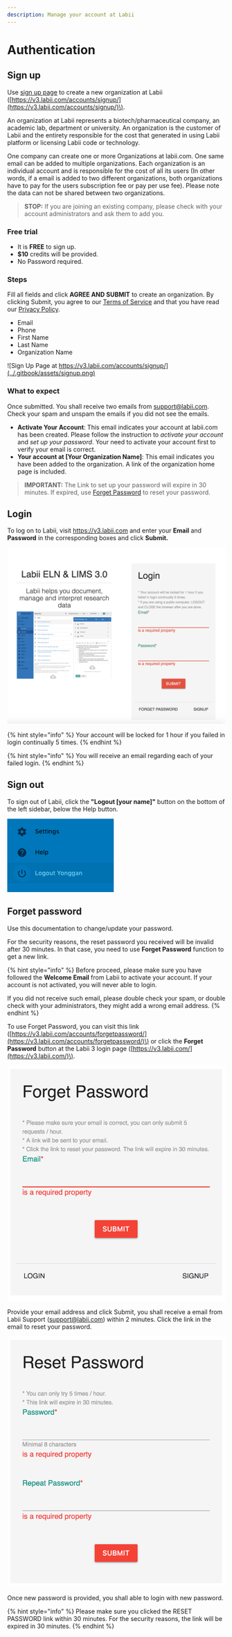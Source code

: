 ```yaml
---
description: Manage your account at Labii
---
```


# Authentication

## Sign up

Use [sign up page](https://v3.labii.com/accounts/signup/) to create a new organization at Labii \([https://v3.labii.com/accounts/signup/](https://v3.labii.com/accounts/signup/)\).

An organization at Labii represents a biotech/pharmaceutical company, an academic lab, department or university. An organization is the customer of Labii and the entirety responsible for the cost that generated in using Labii platform or licensing Labii code or technology.

One company can create one or more Organizations at labii.com. One same email can be added to multiple organizations. Each organization is an individual account and is responsible for the cost of all its users \(In other words, if a email is added to two different organizations, both organizations have to pay for the users subscription fee or pay per use fee\). Please note the data can not be shared between two organizations.

> **STOP:** If you are joining an existing company, please check with your account administrators and ask them to add you.

### Free trial

* It is **FREE** to sign up.
* **$10** credits will be provided.
* No Password required.

### Steps

Fill all fields and click **AGREE AND SUBMIT** to create an organization. By clicking Submit, you agree to our [Terms of Service](http://www.labii.com/terms-of-service/) and that you have read our [Privacy Policy](https://www.labii.com/privacy-policy/).

* Email
* Phone
* First Name
* Last Name
* Organization Name

![Sign Up Page at https://v3.labii.com/accounts/signup/](../.gitbook/assets/signup.png)

### What to expect

Once submitted. You shall receive two emails from support@labii.com. Check your spam and unspam the emails if you did not see the emails.

* **Activate Your Account**: This email indicates your account at labii.com has been created. Please follow the instruction to _activate your account_ and _set up your password_. Your need to activate your account first to verify your email is correct.
* **Your account at \[Your Organization Name\]**: This email indicates you have been added to the organization. A link of the organization home page is included.

> **IMPORTANT:** The Link to set up your password will expire in 30 minutes. If expired, use [Forget Password](https://v3.labii.com/accounts/forgetpassword/) to reset your password.

## Login

To log on to Labii, visit https://v3.labii.com and enter your **Email** and **Password** in the corresponding boxes and click **Submit.**

![Login Interface](../.gitbook/assets/screen-shot-2018-08-30-at-7.53.35-pm.png)

{% hint style="info" %}
Your account will be locked for 1 hour if you failed in login continually 5 times. 
{% endhint %}

{% hint style="info" %}
You will receive an email regarding each of your failed login. 
{% endhint %}

## Sign out

To sign out of Labii, click the **"Logout \[your name\]"** button on the bottom of the left sidebar, below the Help button.

![Logout Button](../.gitbook/assets/logout-labii-eln-lims.png)

## Forget password

Use this documentation to change/update your password.

For the security reasons, the reset password you received will be invalid after 30 minutes. In that case, you need to use **Forget Password** function to get a new link.

{% hint style="info" %}
Before proceed, please make sure you have followed the **Welcome Email** from Labii to activate your account. If your account is not activated, you will never able to login.

If you did not receive such email, please double check your spam, or double check with your administrators, they might add a wrong email address.
{% endhint %}

To use Forget Password, you can visit this link \([https://v3.labii.com/accounts/forgetpassword/](https://v3.labii.com/accounts/forgetpassword/)\) or click the **Forget Password** button at the Labii 3 login page \([https://v3.labii.com/](https://v3.labii.com/)\).

![Forget password](../.gitbook/assets/forget-password-labii-eln-lims.png)

Provide your email address and click Submit, you shall receive a email from Labii Support \(support@labii.com\) within 2 minutes. Click the link in the email to reset your password.

![Reset password](../.gitbook/assets/reset-password-labii-eln-lims.png)

Once new password is provided, you shall able to login with new password.

{% hint style="info" %}
Please make sure you clicked the RESET PASSWORD link within 30 minutes. For the security reasons, the link will be expired in 30 minutes.
{% endhint %}

